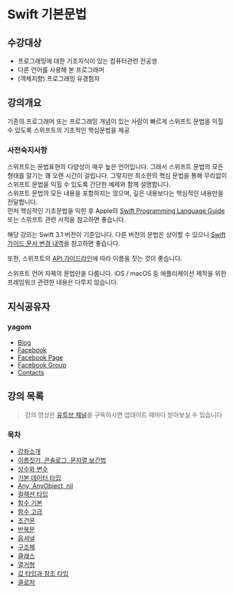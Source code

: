 # Swift 기본문법  

## 수강대상
* 프로그래밍에 대한 기초지식이 있는 컴퓨터관련 전공생
* 다른 언어를 사용해 본 프로그래머
* (객체지향) 프로그래밍 유경험자

## 강의개요
기존의 프로그래머 또는 프로그래밍 개념이 있는 사람이 빠르게 스위프트 문법을 익힐 수 있도록 스위프트의 기초적인 핵심문법을 제공

### 사전숙지사항
스위프트는 문법표현의 다양성이 매우 높은 언어입니다. 그래서 스위프트 문법의 모든 형태를 알기는 꽤 오랜 시간이 걸립니다. 그렇지만 최소한의 핵심 문법을 통해 무리없이 스위프트 문법을 익힐 수 있도록 간단한 예제와 함께 설명합니다.   
스위프트 문법의 모든 내용을 포함하지는 않으며, 깊은 내용보다는 핵심적인 내용만을 전달합니다.   
먼저 핵심적인 기초문법을 익힌 후 Apple의 [Swift Programming Language Guide](https://developer.apple.com/library/content/documentation/Swift/Conceptual/Swift_Programming_Language/TheBasics.html) 또는 스위프트 관련 서적을 참고하면 좋습니다.

해당 강의는 Swift 3.1 버전이 기준입니다.
다른 버전의 문법은 상이할 수 있으니 [Swift 가이드 문서 변경 내역](https://developer.apple.com/library/content/documentation/Swift/Conceptual/Swift_Programming_Language/RevisionHistory.html)을 참고하면 좋습니다.

또한, 스위프트의 [API 가이드라인](https://swift.org/documentation/api-design-guidelines/)에 따라 이름을 짓는 것이 좋습니다.

스위프트 언어 자체의 문법만을 다룹니다. iOS / macOS 등 애플리케이션 제작을 위한 프레임워크 관련한 내용은 다루지 않습니다.

## 지식공유자

### yagom  

* [Blog](http://blog.yagom.net)
* [Facebook](https://fb.com/yagomsoft)
* [Facebook Page](https://fb.com/yagompage)
* [Facebook Group](https://fb.com/groups/yagom)
* [Contacts](https://yagom.github.io/contacts)

## 강의 목록

> 강의 영상은 [유투브 채널](https://www.youtube.com/channel/UCkwWWEv3C-3ToeO57r5LCHQ)을 구독하시면 업데이트 때마다 받아보실 수 있습니다

### 목차

* [강좌소개](/contents/00_introduction/README.md)
* [이름짓기, 콘솔로그, 문자열 보간법](/contents/00_introduction/console_log/README.md)
* [상수와 변수](/contents/01_let_var/README.md)
* [기본 데이터 타입](/contents/02_data_types/README.md)
* [Any, AnyObject, nil](/contents/02_data_types/README.md)
* [컬렉션 타입](/contents/03_collection_types/README.md)
* [함수 기본](/contents/04_function/README.md)
* [함수 고급](/contents/04_function/README.md)
* [조건문](/contents/05_conditional/README.md)
* [반복문](/contents/06_loop/README.md)
* [옵셔널](/contents/07_optional/README.md)
* [구조체](/contents/08_struct/README.md)
* [클래스](/contents/09_class/README.md)
* [열거형](/contents/10_enum/README.md)
* [값 타입과 참조 타입](/contents/11_value_reference/README.md)
* [클로저](/contents/12_closure/README.md)

<!--
* [프로퍼티](/contents/13_property/README.md)
<!--
* [상속](/contents/14_inheritance/README.md)
<!--
* [init과 deinit](/contents/15_init_deinit/README.md)
<!--
* [옵셔널 체이닝](/contents/16_optional_chaining/README.md)
<!--
* [타입 캐스팅](/contents/17_type_casting/README.md)
<!--
* [guard와 assert](/contents/18_early_exit/README.md)
<!--
* [익스텐션](/contents/19_extension/README.md)
<!--
* [프로토콜](/contents/20_protocol/README.md)
<!--
* [오류처리](/contents/21_error_handling/README.md)
<!--
* [고차함수](/contents/22_higher_order_function/README.md)
-->




